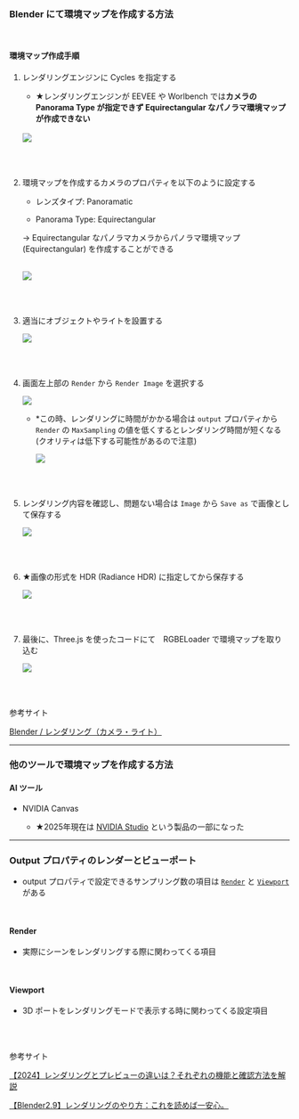 ### Blender にて環境マップを作成する方法

<br>

#### 環境マップ作成手順

1. レンダリングエンジンに Cycles を指定する

    - ★レンダリングエンジンが EEVEE や Worlbench では**カメラの Panorama Type が指定できず Equirectangular なパノラマ環境マップが作成できない**

    <br>

    <img src="./img/Blender-Create-EvnMap-Rendering-Engine_1.svg" />

<br>
<br>

2. 環境マップを作成するカメラのプロパティを以下のように設定する

    - レンズタイプ: Panoramatic

    - Panorama Type: Equirectangular

    → Equirectangular なパノラマカメラからパノラマ環境マップ (Equirectangular) を作成することができる

    <br>

    <img src="./img/Blender-Create-EvnMap-Camera_1.svg" />

<br>
<br>

3. 適当にオブジェクトやライトを設置する

    <img src="./img/Blender-Create-EnvMap_1.gif" />

<br>
<br>

4. 画面左上部の `Render` から `Render Image` を選択する

    <img src="./img/Blender-Create-EvnMap_2.svg" />

    <br>

    - \*この時、レンダリングに時間がかかる場合は `output` プロパティから `Render` の `MaxSampling` の値を低くするとレンダリング時間が短くなる (クオリティは低下する可能性があるので注意)

        <img src="./img/Blender-Create-EvnMap_6.svg" />

<br>
<br>

5. レンダリング内容を確認し、問題ない場合は `Image` から `Save as` で画像として保存する

    <img src="./img/Blender-Create-EvnMap_3.svg" />

<br>
<br>

6. ★画像の形式を HDR (Radiance HDR) に指定してから保存する

    <img src="./img/Blender-Create-EvnMap_4.gif" />

<br>
<br>

7. 最後に、Three.js を使ったコードにて　RGBELoader で環境マップを取り込む

    <img src="./img/Blender-Create-EvnMap_5.gif" />

<br>
<br>

参考サイト

[Blender / レンダリング（カメラ・ライト）](https://koro-koro.com/blender-no4/)

---

### 他のツールで環境マップを作成する方法

#### AI ツール

- NVIDIA Canvas

    - ★2025年現在は [NVIDIA Studio](https://www.nvidia.com/en-us/studio/) という製品の一部になった

---

### Output プロパティのレンダーとビューポート

- output プロパティで設定できるサンプリング数の項目は [`Render`](#render) と [`Viewport`](#viewport) がある

<br>

#### Render

- 実際にシーンをレンダリングする際に関わってくる項目

<br>

#### Viewport

- 3D ポートをレンダリングモードで表示する時に関わってくる設定項目
<br>
<br>

参考サイト

[【2024】レンダリングとプレビューの違いは？それぞれの機能と確認方法を解説](https://jp.renderpool.net/blog/difference-between-rendering-and-preview)

[【Blender2.9】レンダリングのやり方：これを読めば一安心。](https://cgbox.jp/2020/10/04/blender-rendering/)